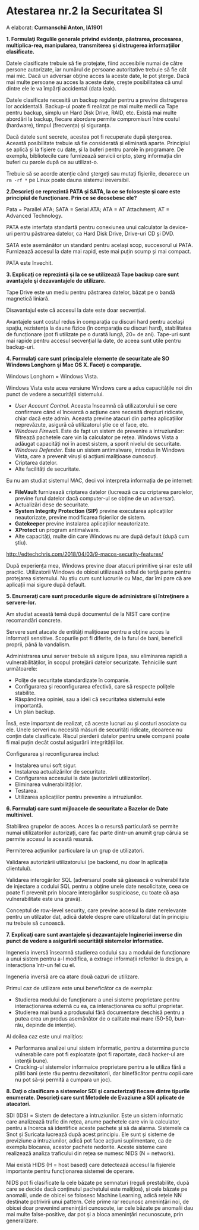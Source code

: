# Atestarea nr.2 la Securitatea SI

A elaborat: **Curmanschii Anton, IA1901**

**1. Formulaţi Regulile generale privind evidenţa, păstrarea, procesarea, multiplica-rea, manipularea, transmiterea şi distrugerea informaţiilor clasificate.**

Datele clasificate trebuie să fie protejate, fiind accesibile numai de către persone autorizate, iar numărul de persoane autoritative trebuie să fie cât mai mic.
Dacă un adversar obține acces la aceste date, le pot șterge.
Dacă mai multe persoane au acces la aceste date, crește posibilitatea că unul dintre ele le va împărți accidental (data leak).

Datele clasificate necesită un backup regular pentru a previne distrugerea lor accidentală.
Backup-ul poate fi realizat pe mai multe medii ca Tape pentru backup, simplu un Hard Disk Drive, RAID, etc.
Există mai multe abordări la backup, fiecare abordare permite compromisuri între costul (hardware), timpul (frecvența) și siguranța.

Dacă datele sunt secrete, acestea pot fi recuperate după ștergerea.
Această posibilitate trebuie să fie considerată și eliminată aparte.
Principiul se aplică și la fișiere cu date, și la buferi pentru parole în programare.
De exemplu, bibliotecile care furnizează servicii cripto, șterg informația din buferi cu parole după ce au utilizat-o.

Trebuie să se acorde atenție când ștergeți sau mutați fișierile, deoarece un `rm -rf *` pe Linux poate dauna sistemul ireversibil.

**2.Descrieţi ce reprezintă PATA şi SATA, la ce se foloseşte şi care este principiul de funcţionare. Prin ce se deosebesc ele?**

Pata = Parallel ATA; SATA = Serial ATA; ATA = AT Attachment; AT = Advanced Technology.

PATA este interfața standartă pentru conexiunea unui calculator la device-uri pentru păstrarea datelor, ca Hard Disk Drive, Drive-uri CD și DVD.

SATA este asemănător un standard pentru același scop, succesorul ui PATA. 
Furnizează accesul la date mai rapid, este mai puțin scump și mai compact.

PATA este învechit.


**3. Explicaţi ce reprezintă şi la ce se utilizează Tape backup care sunt avantajele şi dezavantajele de utilizare.**

Tape Drive este un mediu pentru păstrarea datelor, băzat pe o bandă magnetică liniară. 

Disavantajul este că accesul la date este doar secvențial.

Avantajele sunt costul redus în comparația cu discuri hard pentru același spațiu, rezistența la daune fizice (în comparația cu discuri hard), stabilitatea de funcționare (pot fi utilizate pe o durată lungă, 20+ de ani).
Tape-uri sunt mai rapide pentru accesul secvențial la date, de aceea sunt utile pentru backup-uri.


**4. Formulaţi care sunt principalele elemente de securitate ale SO Windows Longhorn şi Mac OS X. Faceţi o comparaţie.**

Windows Longhorn = Windows Vista.

Windows Vista este acea versiune Windows care a adus capacitățile noi din punct de vedere a securității sistemului.

- *User Account Control*. Aceasta înseamnă că utilizatorului i se cere confirmare când el încearcă o acțiune care necesită drepturi ridicate, chiar dacă este admin. Aceasta previne atacuri din partea aplicațiilor neprevăzute, asigură că utilizatorul știe ce el face, etc.
- *Windows Firewall*. Este de fapt un sistem de prevenire a intruziunilor: filtrează pachetele care vin la calculator pe rețea. Windows Vista a adăugat capacități noi în acest sistem, a sporit nivelul de securitate.
- *Windows Defender*. Este un sistem antimalware, introdus în Windows Vista, care a prevenit viruși și acțiuni malițioase cunoscuți.
- Criptarea datelor.
- Alte facilități de securitate.

Eu nu am studiat sistemul MAC, deci voi interpreta informația de pe internet:
- **FileVault** furnizează criptarea datelor (lucrează ca cu criptarea parolelor, previne furul datelor dacă computer-ul se obține de un adversar).
- Actualizări dese de securitate.
- **System Integrity Protection (SIP)** previne executarea aplicațiilor neautorizate, previne modificarea fișierilor de sistem.
- **Gatekeeper** previne instalarea aplicațiilor neautorizate.
- **XProtect** un program antimalware.
- Alte capacități, multe din care Windows nu are după default (după cum știu).

http://edtechchris.com/2018/04/03/9-macos-security-features/


După experiența mea, Windows previne doar atacuri primitive și rar este util practic. 
Utilizatorii Windows de obicei utilizează softul de terță parte pentru protejarea sistemului.
Nu știu cum sunt lucrurile cu Mac, dar îmi pare că are aplicații mai sigure după default.


**5. Enumeraţi care sunt procedurile sigure de administrare şi întreţinere a servere-lor.**

Am studiat această temă după documentul de la NIST care conține recomandări concrete.

Servere sunt atacate de entități malițioase pentru a obține acces la informații sensitive. 
Scopurile pot fi diferite, de la furul de bani, beneficii proprii, până la vandalism.

Administrarea unui server trebuie să asigure lipsa, sau eliminarea rapidă a vulnerabilităților, în scopul protejării datelor securizate.
Tehniciile sunt următoarele:

- Polițe de securitate standardizate în companie.
- Configurarea și reconfigurarea efectivă, care să respecte polițele stabilite.
- Răspândirea opiniei, sau a ideii că securitatea sistemului este importantă.
- Un plan backup.

Însă, este important de realizat, că aceste lucruri au și costuri asociate cu ele.
Unele serveri nu necesită măsuri de securități ridicate, deoarece nu conțin date clasificate.
Riscul pierderii datelor pentru unele companii poate fi mai puțin decât costul asigurării integrității lor.

Configurarea și reconfigurarea includ:
- Instalarea unui soft sigur.
- Instalarea actualizărilor de securitate.
- Configurarea accesului la date (autorizării utilizatorilor).
- Eliminarea vulnerabilităților.
- Testarea.
- Utilizarea aplicațiilor pentru prevenire a intruziunilor.


**6. Formulaţi care sunt mijloacele de securitate a Bazelor de Date multinivel.**

Stabilirea grupelor de acces. Acces la o resursă particulară se permite numai utilizatorilor autorizați, care fac parte dintr-un anumit grup căruia se permite accesul la această resursă.

Permiterea acțiunilor particulare la un grup de utilizatori.

Validarea autorizării utilizatorului (pe backend, nu doar în aplicația clientului).

Validarea interogărilor SQL (adversarul poate să găsească o vulnerabilitate de injectare a codului SQL pentru a obține unele date nesolicitate, ceea ce poate fi prevenit prin blocare interogărilor suspicioase, cu toate că așa vulnerabilitate este una gravă).

Conceptul de row-level security, care previne accesul la date nerelevante pentru un utilzator dat, adică datele despre care utilizatorul dat în principiu nu trebuie să cunoască.


**7. Explicaţi care sunt avantajele şi dezavantajele Ingineriei inverse din punct de vedere a asigurării securităţii sistemelor informatice.**

Ingeneria inversă înseamnă studierea codului sau a modului de funcționare a unui sistem pentru a-l modifica, a extrage informații referitor la design, a interacționa într-un fel cu el.

Ingeneria inversă are ca atare două cazuri de utilizare.

Primul caz de utilizare este unui beneficător ca de exemplu:
- Studierea modului de funcționare a unei sisteme proprietare pentru interacționarea externă cu ea, ca interacționarea cu softul proprietar.
- Studierea mai bună a produsului fără documentare deschisă pentru a putea crea un produs asemănător de o calitate mai mare (50-50, bun-rău, depinde de intenție).

Al doilea caz este unul malițios:
- Performarea analizei unui sistem informatic, pentru a determina puncte vulnerabile care pot fi exploatate (pot fi raportate, dacă hacker-ul are intenții bune).
- Cracking-ul sistemelor informaice proprietare pentru a le utiliza fără a plăti bani (este rău pentru dezvoltatorii, dar binefăcător pentru copii care nu pot să-și permită a cumpara un joc).


**8. Daţi  o  clasificare  a  sistemelor  SDI  şi  caracterizaţi  fiecare  dintre  tipurile enumerate.  Descrieţi  care  sunt  Metodele  de  Evaziune  a  SDI  aplicate  de atacatori.**


SDI (IDS) = Sistem de detectare a intruziunilor. 
Este un sistem informatic care analizează trafic din rețea, anume pachetele care vin la calculator, pentru a încerca să identifice aceste pachete și să da alarma. Sistemele ca Snot și Suricata lucrează după acest principiu. Ele sunt și sisteme de previziune a intruziunilor, adică pot face acțiuni suplimentare, ca de exemplu blocarea, acestor pachete nedorite. Aceste sisteme care realizează analiza traficului din rețea se numesc NIDS (N = network).

Mai există HIDS (H = host based) care detectează accesul la fișierele importante pentru funcționarea sistemei de operare.

NIDS pot fi clasificate la cele băzate pe semnaturi (reguli prestabilite, după care se decide dacă conținutul pachetului este malițios), și cele băzate pe anomalii, unde de obicei se folosesc Machine Learning, adică rețele NN destinate potrivirii unui pattern.
Cele prime rar recunosc amenințări noi, de obicei doar prevenind amenințări cunoscute, iar cele băzate pe anomalii dau mai multe false-positive, dar pot și a bloca amenințări necunoscute, prin generalizare.
